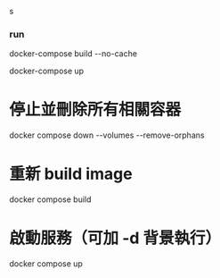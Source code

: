 
s
### run 

docker-compose build --no-cache

docker-compose up

# 停止並刪除所有相關容器
docker compose down --volumes --remove-orphans

# 重新 build image
docker compose build

# 啟動服務（可加 -d 背景執行）
docker compose up